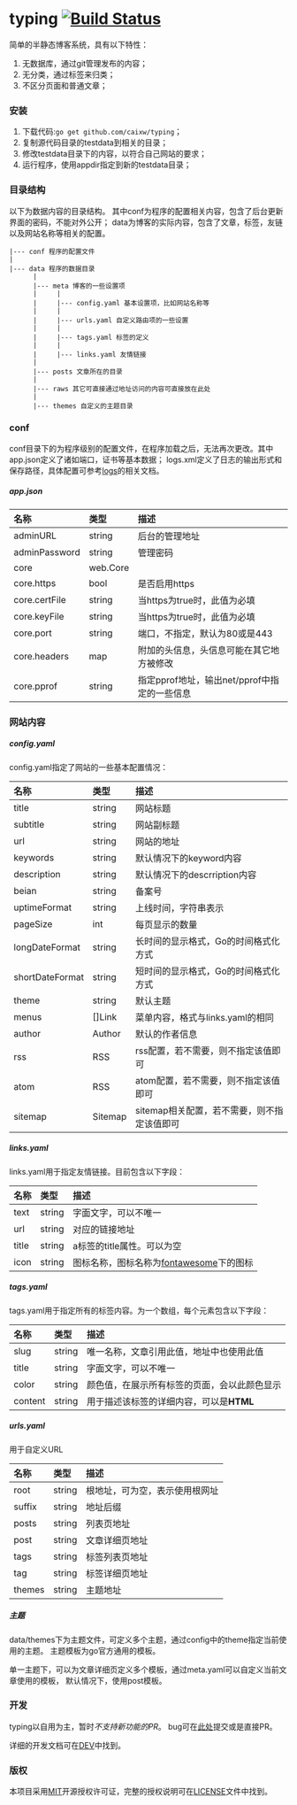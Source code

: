 typing [![Build Status](https://travis-ci.org/caixw/typing.svg?branch=master)](https://travis-ci.org/caixw/typing)
======
 
简单的半静态博客系统，具有以下特性：
 
1. 无数据库，通过git管理发布的内容；
1. 无分类，通过标签来归类；
1. 不区分页面和普通文章；
 
 
 
### 安装
 
1. 下载代码:`go get github.com/caixw/typing`；
1. 复制源代码目录的testdata到相关的目录；
1. 修改testdata目录下的内容，以符合自己网站的要求；
1. 运行程序，使用appdir指定到新的testdata目录；



### 目录结构

以下为数据内容的目录结构。
其中conf为程序的配置相关内容，包含了后台更新界面的密码，不能对外公开；
data为博客的实际内容，包含了文章，标签，友链以及网站名称等相关的配置。

```
|--- conf 程序的配置文件
|
|--- data 程序的数据目录
      |
      |--- meta 博客的一些设置项
      |     |
      |     |--- config.yaml 基本设置项，比如网站名称等
      |     |
      |     |--- urls.yaml 自定义路由项的一些设置
      |     |
      |     |--- tags.yaml 标签的定义
      |     |
      |     |--- links.yaml 友情链接
      |
      |--- posts 文章所在的目录
      |
      |--- raws 其它可直接通过地址访问的内容可直接放在此处
      |
      |--- themes 自定义的主题目录
```
 
 
 
### conf
 
conf目录下的为程序级别的配置文件，在程序加载之后，无法再次更改。其中
app.json定义了诸如端口，证书等基本数据；
logs.xml定义了日志的输出形式和保存路径，具体配置可参考[logs](https://github.com/issue9/logs)的相关文档。


##### app.json

名称          | 类型        | 描述
:-------------|:------------|:------
adminURL      | string      | 后台的管理地址
adminPassword | string      | 管理密码
core          | web.Core
core.https    | bool        | 是否启用https
core.certFile | string      | 当https为true时，此值为必填
core.keyFile  | string      | 当https为true时，此值为必填
core.port     | string      | 端口，不指定，默认为80或是443
core.headers  | map         | 附加的头信息，头信息可能在其它地方被修改
core.pprof    | string      | 指定pprof地址，输出net/pprof中指定的一些信息




### 网站内容


##### config.yaml

config.yaml指定了网站的一些基本配置情况：

名称            | 类型        | 描述
:-------------  |:------------|:------
title           | string      | 网站标题
subtitle        | string      | 网站副标题
url             | string      | 网站的地址
keywords        | string      | 默认情况下的keyword内容
description     | string      | 默认情况下的descrription内容
beian           | string      | 备案号
uptimeFormat    | string      | 上线时间，字符串表示
pageSize        | int         | 每页显示的数量
longDateFormat  | string      | 长时间的显示格式，Go的时间格式化方式
shortDateFormat | string      | 短时间的显示格式，Go的时间格式化方式
theme           | string      | 默认主题
menus           | []Link      | 菜单内容，格式与links.yaml的相同
author          | Author      | 默认的作者信息
rss             | RSS         | rss配置，若不需要，则不指定该值即可
atom            | RSS         | atom配置，若不需要，则不指定该值即可
sitemap         | Sitemap     | sitemap相关配置，若不需要，则不指定该值即可


##### links.yaml

links.yaml用于指定友情链接。目前包含以下字段：

名称      | 类型        | 描述
:---------|:------------|:----------
text      | string      | 字面文字，可以不唯一
url       | string      | 对应的链接地址
title     | string      | a标签的title属性。可以为空
icon      | string      | 图标名称，图标名称为[fontawesome](http://fontawesome.io)下的图标


##### tags.yaml

tags.yaml用于指定所有的标签内容。为一个数组，每个元素包含以下字段：

名称      | 类型        | 描述
:---------|:------------|:----------
slug      | string      | 唯一名称，文章引用此值，地址中也使用此值
title     | string      | 字面文字，可以不唯一
color     | string      | 颜色值，在展示所有标签的页面，会以此颜色显示
content   | string      | 用于描述该标签的详细内容，可以是**HTML**


##### urls.yaml

用于自定义URL

名称      | 类型        | 描述
:---------|:------------|:----------
root      | string      | 根地址，可为空，表示使用根网址
suffix    | string      | 地址后缀
posts     | string      | 列表页地址
post      | string      | 文章详细页地址
tags      | string      | 标签列表页地址
tag       | string      | 标签详细页地址
themes    | string      | 主题地址


##### 主题

data/themes下为主题文件，可定义多个主题，通过config中的theme指定当前使用的主题。
主题模板为go官方通用的模板。

单一主题下，可以为文章详细页定义多个模板，通过meta.yaml可以自定义当前文章使用的模板，
默认情况下，使用post模板。

 
 
 
 
### 开发
 
typing以自用为主，暂时*不支持新功能的PR*。
bug可在[此处](https://github.com/caixw/typing/issues)提交或是直接PR。
 
详细的开发文档可在[DEV](DEV.md)中找到。
 
 
 
### 版权
 
本项目采用[MIT](http://opensource.org/licenses/MIT)开源授权许可证，完整的授权说明可在[LICENSE](LICENSE)文件中找到。
